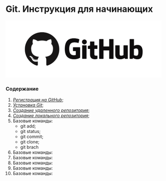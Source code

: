 # Git. Инструкция для начинающих

![git-logo](./assets/logo1.png)

### Содержание

1. [*Регистрация на GitHub*](./gitHubReg.md);
2. [*Установка Git*](./gitInstall.md);
3. [*Создание удаленного репозитория*](./remoteRepCreating);
4. [*Создание локального репозитория*](./localRepCreating.md);
5. Базовые команды: 
    - git add;
    - git status;
    - git commit;
    - git clone;
    - git brach
6. Базовые команды:
7. Базовые команды:
8. Базовые команды:
9. Базовые команды:
10. Базовые команды:
